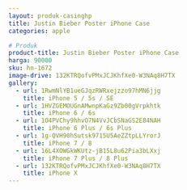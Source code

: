 ```yaml
---
layout: produk-casinghp
title: Justin Bieber Poster iPhone Case
categories: apple

# Produk
product-title: Justin Bieber Poster iPhone Case
harga: 90000
sku: hn-1672
image-drive: 132KTRQofvPMxJCJKhfXe0-W3NAq8H7TX
gallery:
  - url: 1RwmNlYB1ueGJqzRWRxejzzo97hMN6jjg
    title: iPhone 5 / 5s / SE
  - url: 1HVZGEMOUGnAMwnpKaGz9Zb00gVrpkhtk
    title: iPhone 6 / 6s
  - url: 1O4PVChy9hhvO7N4VvJCbSNaGS2E84NAH
    title: iPhone 6 Plus / 6s Plus
  - url: 1g-QVH90hSutsk9715U5AeZZtpLLYrorJ
    title: iPhone 7 / 8
  - url: 16L4XOWGkWKUtz-jB15L8u62Pia3bLXxj
    title: iPhone 7 Plus / 8 Plus
  - url: 132KTRQofvPMxJCJKhfXe0-W3NAq8H7TX
    title: iPhone X
---
```

